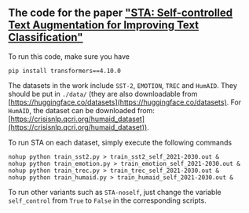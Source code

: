 ## The code for the paper ["STA: Self-controlled Text Augmentation for Improving Text Classification"](http://arxiv.org/abs/2302.12784)

To run this code, make sure you have

```shell
pip install transformers==4.10.0
```

The datasets in the work include `SST-2`, `EMOTION`, `TREC` and `HumAID`. They should be put in `./data/` (they are also downloadable from [https://huggingface.co/datasets](https://huggingface.co/datasets). For `HumAID`, the dataset can be downloaded from: [https://crisisnlp.qcri.org/humaid_dataset](https://crisisnlp.qcri.org/humaid_dataset)).

To run STA on each dataset, simply execute the following commands

```shell
nohup python train_sst2.py > train_sst2_self_2021-2030.out &
nohup python train_emotion.py > train_emotion_self_2021-2030.out &
nohup python train_trec.py > train_trec_self_2021-2030.out &
nohup python train_humaid.py > train_humaid_self_2021-2030.out &
```

To run other variants such as `STA-noself`, just change the variable `self_control` from `True` to `False` in the corresponding scripts.
